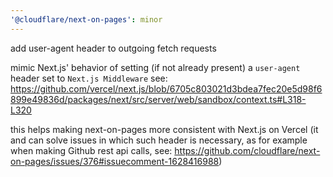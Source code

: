 ```yaml
---
'@cloudflare/next-on-pages': minor
---
```


add user-agent header to outgoing fetch requests

mimic Next.js' behavior of setting (if not already present) a `user-agent` header set to `Next.js Middleware`
see: https://github.com/vercel/next.js/blob/6705c803021d3bdea7fec20e5d98f6899e49836d/packages/next/src/server/web/sandbox/context.ts#L318-L320

this helps making next-on-pages more consistent with Next.js on Vercel
(it and can solve issues in which such header is necessary, as for example when making Github rest api calls,
see: https://github.com/cloudflare/next-on-pages/issues/376#issuecomment-1628416988)
